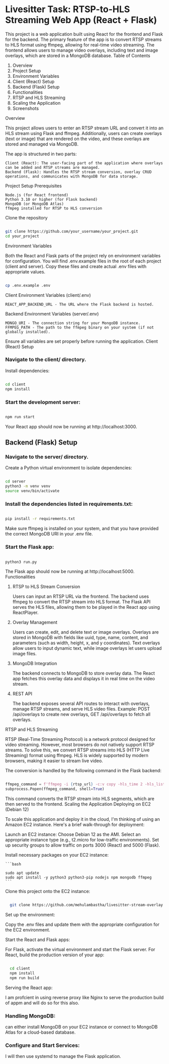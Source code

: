 # Livesitter Task: RTSP-to-HLS Streaming Web App (React + Flask)

This project is a web application built using React for the frontend and Flask for the backend. The primary feature of the app is to convert RTSP streams to HLS format using ffmpeg, allowing for real-time video streaming. The frontend allows users to manage video overlays, including text and image overlays, which are stored in a MongoDB database.
Table of Contents

1. Overview
2. Project Setup
3. Environment Variables
4. Client (React) Setup
4. Backend (Flask) Setup
5. Functionalities
6. RTSP and HLS Streaming
7. Scaling the Application
8. Screenshots

Overview

This project allows users to enter an RTSP stream URL and convert it into an HLS stream using Flask and ffmpeg. Additionally, users can create overlays (text or image) that are rendered on the video, and these overlays are stored and managed via MongoDB.

The app is structured in two parts:

    Client (React): The user-facing part of the application where overlays can be added and RTSP streams are managed.
    Backend (Flask): Handles the RTSP stream conversion, overlay CRUD operations, and communicates with MongoDB for data storage.

Project Setup
Prerequisites

    Node.js (for React frontend)
    Python 3.10 or higher (for Flask backend)
    MongoDB (or MongoDB Atlas)
    ffmpeg installed for RTSP to HLS conversion

Clone the repository

```bash

git clone https://github.com/your_username/your_project.git
cd your_project
```

Environment Variables

Both the React and Flask parts of the project rely on environment variables for configuration. You will find .env.example files in the root of each project (client and server). Copy these files and create actual .env files with appropriate values.

```bash

cp .env.example .env
```

Client Environment Variables (client/.env)

    REACT_APP_BACKEND_URL - The URL where the Flask backend is hosted.
    

Backend Environment Variables (server/.env)

    
    MONGO_URI - The connection string for your MongoDB instance.
    FFMPEG_PATH - The path to the ffmpeg binary on your system (if not globally installed).
  

Ensure all variables are set properly before running the application.
Client (React) Setup

### Navigate to the client/ directory.
Install dependencies:

```bash

cd client
npm install
```

### Start the development server:

```bash

npm run start
```

Your React app should now be running at http://localhost:3000.

## Backend (Flask) Setup

### Navigate to the server/ directory.
Create a Python virtual environment to isolate dependencies:

```bash

cd server
python3 -m venv venv
source venv/bin/activate
```

### Install the dependencies listed in requirements.txt:

```bash

pip install -r requirements.txt
```

Make sure ffmpeg is installed on your system, and that you have provided the correct MongoDB URI in your .env file.

### Start the Flask app:

``` bash

python3 run.py
```

The Flask app should now be running at http://localhost:5000.
Functionalities
1. RTSP to HLS Stream Conversion

    Users can input an RTSP URL via the frontend.
    The backend uses ffmpeg to convert the RTSP stream into HLS format.
    The Flask API serves the HLS files, allowing them to be played in the React app using ReactPlayer.

2. Overlay Management

    Users can create, edit, and delete text or image overlays.
    Overlays are stored in MongoDB with fields like uuid, type, name, content, and parameters (such as width, height, x, and y coordinates).
    Text overlays allow users to input dynamic text, while image overlays let users upload image files.

3. MongoDB Integration

    The backend connects to MongoDB to store overlay data.
    The React app fetches this overlay data and displays it in real time on the video stream.

4. REST API

    The backend exposes several API routes to interact with overlays, manage RTSP streams, and serve HLS video files.
    Example: POST /api/overlays to create new overlays, GET /api/overlays to fetch all overlays.

RTSP and HLS Streaming

RTSP (Real-Time Streaming Protocol) is a network protocol designed for video streaming. However, most browsers do not natively support RTSP streams. To solve this, we convert RTSP streams into HLS (HTTP Live Streaming) format using ffmpeg. HLS is widely supported by modern browsers, making it easier to stream live video.

The conversion is handled by the following command in the Flask backend:

```python

ffmpeg_command = f'ffmpeg -i {rtsp_url} -c:v copy -hls_time 2 -hls_list_size 5 -f hls {output_path+fileName}'
subprocess.Popen(ffmpeg_command, shell=True)
```
This command converts the RTSP stream into HLS segments, which are then served to the frontend.
Scaling the Application
Deploying on EC2 (Debian 12)

To scale this application and deploy it in the cloud, I'm thinking of using an Amazon EC2 instance. Here's a brief walk-through for deployment:

Launch an EC2 instance:
    Choose Debian 12 as the AMI.
    Select an appropriate instance type (e.g., t2.micro for low-traffic environments).
    Set up security groups to allow traffic on ports 3000 (React) and 5000 (Flask).

Install necessary packages on your EC2 instance:

    ```bash

    sudo apt update
    sudo apt install -y python3 python3-pip nodejs npm mongodb ffmpeg
    ```

Clone this project onto the EC2 instance:

```bash

  git clone https://github.com/mehulambastha/livesitter-stream-overlay.git
```

Set up the environment:

Copy the .env files and update them with the appropriate configuration for the EC2 environment.

Start the React and Flask apps:

  For Flask, activate the virtual environment and start the Flask server.
  For React, build the production version of your app:

```bash

  cd client
  npm install
  npm run build
```

Serving the React app:

I am profcient in using  reverse proxy like Nginx to serve the production build of appm and will do so for this also.

### Handling MongoDB:

can either install MongoDB on your EC2 instance or connect to MongoDB Atlas for a cloud-based database.

### Configure and Start Services:

I will then use systemd to manage the Flask application.

